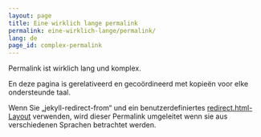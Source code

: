 ```yaml
---
layout: page
title: Eine wirklich lange permalink
permalink: eine-wirklich-lange/permalink/
lang: de
page_id: complex-permalink
---
```


Permalink ist wirklich lang und komplex.

En deze pagina is gerelativeerd en gecoördineerd met kopieën voor elke ondersteunde taal.

Wenn Sie „jekyll-redirect-from“ und ein benutzerdefiniertes [redirect.html-Layout](https://github.com/untra/polyglot/blob/master/site/_layouts/redirect.html) verwenden, wird dieser Permalink umgeleitet wenn sie aus verschiedenen Sprachen betrachtet werden.
